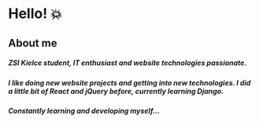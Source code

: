 # Hello! :boom:

## About me

##### ZSI Kielce student, IT enthusiast and website technologies passionate.
##### I like doing new website projects and getting into new technologies. I did a little bit of React and jQuery before, currently learning Django.
##### Constantly learning and developing myself...
